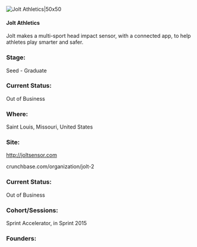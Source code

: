 

![Jolt Athletics|50x50](https://apimg.techstars.com/connect/images/image_files/55566377883a9c1f76000012/original/Screen_Shot_2015-05-15_at_4.21.20_PM.png)

#### Jolt Athletics
Jolt makes a multi-sport head impact sensor, with a connected app, to help athletes play smarter and safer.

### Stage: 
Seed - Graduate 

### Current Status: 
Out of Business

### Where:
Saint Louis, Missouri, United States

### Site:
http://joltsensor.com



crunchbase.com/organization/jolt-2

### Current Status: 
Out of Business

### Cohort/Sessions: 
Sprint Accelerator, in Sprint 2015

### Founders: 


